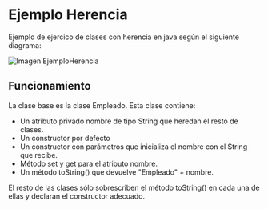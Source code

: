 # Ejemplo Herencia

Ejemplo de ejercico de clases con herencia en java según el siguiente diagrama:

![Imagen EjemploHerencia](http://blog.elinsti.com/wp-content/uploads/2018/10/Ejercicio-Herencia-Java.jpg)

## Funcionamiento

La clase base es la clase Empleado. Esta clase contiene:

- Un atributo privado nombre de tipo String que heredan el resto de clases.
- Un constructor por defecto
- Un constructor con parámetros que inicializa el nombre con el String que recibe.
- Método set y get para el atributo nombre.
- Un método toString() que devuelve "Empleado" + nombre.

El resto de las clases sólo sobrescriben el método toString() en cada una de ellas y declaran el constructor
adecuado.
